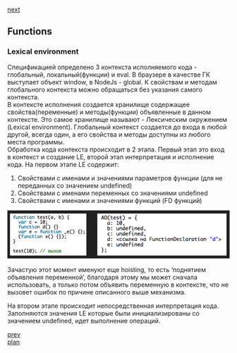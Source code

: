 <a href="10.md">next</a>

<h2>Functions</h2>

<h3>
Lexical environment
</h3>

<div>
Спецификацией определено 3 контекста исполняемого кода - глобальный, локальный(функции) и eval.
В браузере в качестве ГК выступает объект window, в NodeJs - global.
К свойствам и методам глобального контекста можно обращаться без указания самого контекста.
</div>

<div>
В контексте исполнения создается хранилище содержащее свойства(переменные) и методы(функции) объявленные в данном контексте.
Это самое хранилище называют - Лексическим окружением (Lexical environment).
Глобальный контекст создается до входа в любой другой, всегда один, а его свойства и методы доступны из любого места программы.
</div>

<div>
Обработка кода контекста происходит в 2 этапа. Первый этап это вход в контекст и создание LE, второй этап интерпретация и исполнение кода.
На первом этапе LE содержит:
<ol>
<li>
Свойствами с именами и значениями параметров функции (для не переданных со значением undefined)
</li>
<li>
Свойствами с именами переменных со значениями undefined
</li>
<li>
Свойствами с именами и значениями функций (FD функций)
</li>
</ol>

<img src="media/09-1.png">

Зачастую этот момент именуют еще hoisting, то есть ‘поднятием объявления переменной’,
благодаря этому мы может сначала использовать, а только потом объявить переменную в контексте,
что не вызовет ошибок по причине описанного выше механизма.

<div>
На втором этапе происходит непосредственная интерпретация кода.
Заполняются значения LE которые были инициализированы со значением undefined, идет выполнение операций.
</div>
</div>

<a href="08.md">prev</a>
<br/>
<a href="00.md">plan</a>
